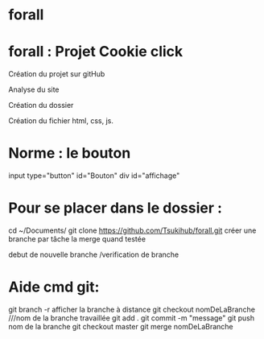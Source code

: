 # forall

forall : Projet Cookie click
============================

Création du projet sur gitHub

Analyse du site

Création du dossier 

Création du fichier html, css, js.

Norme : le bouton 
======
input type="button"		 id="Bouton"
div id="affichage"


Pour se placer dans le dossier :
===============================
cd ~/Documents/ git clone https://github.com/Tsukihub/forall.git
créer une branche par tâche la merge quand testée

debut de nouvelle branche /verification de branche

Aide cmd git:
============
git branch -r afficher la branche à distance 
git checkout nomDeLaBranche ///nom de la branche travaillée
git add . 
git commit -m "message" 
git push nom de la branche
git checkout master 
git merge nomDeLaBranche

